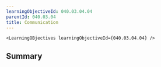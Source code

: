 ```yaml
---
learningObjectiveId: 040.03.04.04
parentId: 040.03.04
title: Communication
---
```


```tsx eval
<LearningOBjectives learningObjectiveId={040.03.04.04} />
```

## Summary
